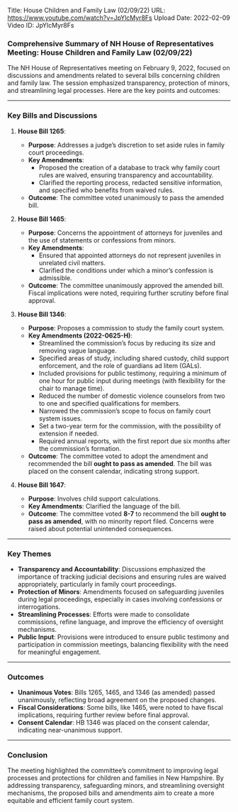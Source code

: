 Title: House Children and Family Law (02/09/22)
URL: https://www.youtube.com/watch?v=JpYlcMyr8Fs
Upload Date: 2022-02-09
Video ID: JpYlcMyr8Fs

### Comprehensive Summary of NH House of Representatives Meeting: House Children and Family Law (02/09/22)

The NH House of Representatives meeting on February 9, 2022, focused on discussions and amendments related to several bills concerning children and family law. The session emphasized transparency, protection of minors, and streamlining legal processes. Here are the key points and outcomes:

---

### **Key Bills and Discussions**

1. **House Bill 1265**:  
   - **Purpose**: Addresses a judge’s discretion to set aside rules in family court proceedings.  
   - **Key Amendments**:  
     - Proposed the creation of a database to track why family court rules are waived, ensuring transparency and accountability.  
     - Clarified the reporting process, redacted sensitive information, and specified who benefits from waived rules.  
   - **Outcome**: The committee voted unanimously to pass the amended bill.

2. **House Bill 1465**:  
   - **Purpose**: Concerns the appointment of attorneys for juveniles and the use of statements or confessions from minors.  
   - **Key Amendments**:  
     - Ensured that appointed attorneys do not represent juveniles in unrelated civil matters.  
     - Clarified the conditions under which a minor’s confession is admissible.  
   - **Outcome**: The committee unanimously approved the amended bill. Fiscal implications were noted, requiring further scrutiny before final approval.

3. **House Bill 1346**:  
   - **Purpose**: Proposes a commission to study the family court system.  
   - **Key Amendments (2022-0625-H)**:  
     - Streamlined the commission’s focus by reducing its size and removing vague language.  
     - Specified areas of study, including shared custody, child support enforcement, and the role of guardians ad litem (GALs).  
     - Included provisions for public testimony, requiring a minimum of one hour for public input during meetings (with flexibility for the chair to manage time).  
     - Reduced the number of domestic violence counselors from two to one and specified qualifications for members.  
     - Narrowed the commission’s scope to focus on family court system issues.  
     - Set a two-year term for the commission, with the possibility of extension if needed.  
     - Required annual reports, with the first report due six months after the commission’s formation.  
   - **Outcome**: The committee voted to adopt the amendment and recommended the bill **ought to pass as amended**. The bill was placed on the consent calendar, indicating strong support.

4. **House Bill 1647**:  
   - **Purpose**: Involves child support calculations.  
   - **Key Amendments**: Clarified the language of the bill.  
   - **Outcome**: The committee voted **8-7** to recommend the bill **ought to pass as amended**, with no minority report filed. Concerns were raised about potential unintended consequences.

---

### **Key Themes**
- **Transparency and Accountability**: Discussions emphasized the importance of tracking judicial decisions and ensuring rules are waived appropriately, particularly in family court proceedings.  
- **Protection of Minors**: Amendments focused on safeguarding juveniles during legal proceedings, especially in cases involving confessions or interrogations.  
- **Streamlining Processes**: Efforts were made to consolidate commissions, refine language, and improve the efficiency of oversight mechanisms.  
- **Public Input**: Provisions were introduced to ensure public testimony and participation in commission meetings, balancing flexibility with the need for meaningful engagement.

---

### **Outcomes**
- **Unanimous Votes**: Bills 1265, 1465, and 1346 (as amended) passed unanimously, reflecting broad agreement on the proposed changes.  
- **Fiscal Considerations**: Some bills, like 1465, were noted to have fiscal implications, requiring further review before final approval.  
- **Consent Calendar**: HB 1346 was placed on the consent calendar, indicating near-unanimous support.  

---

### **Conclusion**
The meeting highlighted the committee’s commitment to improving legal processes and protections for children and families in New Hampshire. By addressing transparency, safeguarding minors, and streamlining oversight mechanisms, the proposed bills and amendments aim to create a more equitable and efficient family court system.